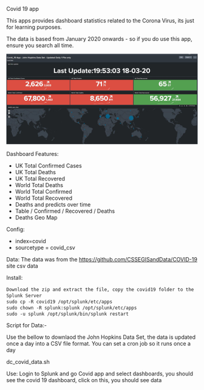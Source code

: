 Covid 19 app

This apps provides  dashboard statistics related to the Corona Virus, its just for learning purposes.

The data is based from January 2020 onwards  - so if you do use this app, ensure you search all time.

![](images/covid_19.JPG)

Dashboard Features:

- UK Total Confirmed Cases
- UK Total Deaths
- UK Total Recovered
- World Total Deaths
- World Total Confirmed
- World Total Recovered
- Deaths and predicts over time
- Table / Confirmed / Recovered / Deaths
- Deaths Geo Map

Config:

- index=covid
- sourcetype = covid_csv

Data:
The data was from the https://github.com/CSSEGISandData/COVID-19 site
csv data

Install:

    Download the zip and extract the file, copy the covid19 folder to the Splunk Server
    sudo cp -R covid19 /opt/splunk/etc/apps
    sudo chown -R splunk:splunk /opt/splunk/etc/apps
    sudo -u splunk /opt/splunk/bin/splunk restart

Script for Data:-

Use the bellow to downlaod the John Hopkins Data Set, the data is updated once a day into a CSV file format. You can set a cron job so it runs once a day

dc_covid_data.sh

Use:
Login to Splunk and go Covid app and select dashboards, you should see the covid 19 dashboard, click on this, you should see data  
